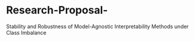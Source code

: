 # Research-Proposal-
Stability and Robustness of Model-Agnostic Interpretability Methods under Class Imbalance
